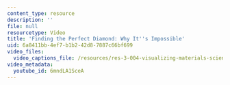 ```yaml
---
content_type: resource
description: ''
file: null
resourcetype: Video
title: 'Finding the Perfect Diamond: Why It''s Impossible'
uid: 6a8411bb-4ef7-b1b2-42d8-7887c66bf699
video_files:
  video_captions_file: /resources/res-3-004-visualizing-materials-science-fall-2017/student-projects-by-year/2017-MIT/finding-the-perfect-diamond-why-its-impossible/finding-the-perfect-diamond-why-its-impossible/6mndLA1SceA.vtt
video_metadata:
  youtube_id: 6mndLA1SceA
---
```

